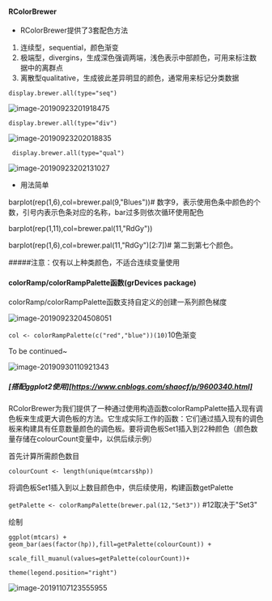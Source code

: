 #### RColorBrewer

* RColorBrewer提供了3套配色方法

1. 连续型，sequential，颜色渐变
2. 极端型，divergins，生成深色强调两端，浅色表示中部颜色，可用来标注数据中的离群点
3. 离散型qualitative，生成彼此差异明显的颜色，通常用来标记分类数据

`display.brewer.all(type="seq")`

![image-20190923201918475](https://tva1.sinaimg.cn/large/006y8mN6gy1g79pujnexhj310u0fi0ue.jpg)

`display.brewer.all(type="div")`

![image-20190923202018835](https://tva1.sinaimg.cn/large/006y8mN6gy1g79pvk1zl1j310s0g6t9q.jpg)

` display.brewer.all(type="qual")`

![image-20190923202131027](https://tva1.sinaimg.cn/large/006y8mN6gy1g79pwt1dthj31140fswfg.jpg)

* 用法简单

barplot(rep(1,6),col=brewer.pal(9,"Blues"))# 数字9，表示使用色条中颜色的个数，引号内表示色条对应的名称，bar过多则依次循环使用配色

barplot(rep(1,11),col=brewer.pal(11,"RdGy"))

barplot(rep(1,6),col=brewer.pal(11,"RdGy")[2:7])# 第二到第七个颜色。

#####注意：仅有以上种类颜色，不适合连续变量使用

#### colorRamp/colorRampPalette函数(grDevices package)

colorRamp/colorRampPalette函数支持自定义的创建一系列颜色梯度

![image-20190923204508051](https://tva1.sinaimg.cn/large/006y8mN6gy1g79qldpp7ej313q0nctda.jpg)

`col <- colorRampPalette(c("red","blue"))(10)`10色渐变

To be continued~

![image-20190930110921343](https://tva1.sinaimg.cn/large/006y8mN6gy1g7hdafv7fpj31200ekq5e.jpg)

##### [搭配ggplot2使用][https://www.cnblogs.com/shaocf/p/9600340.html]

RColorBrewer为我们提供了一种通过使用构造函数colorRampPalette插入现有调色板来生成更大调色板的方法。它生成实际工作的函数：它们通过插入现有的调色板来构建具有任意数量颜色的调色板。要将调色板Set1插入到22种颜色（颜色数量存储在colourCount变量中，以供后续示例）

首先计算所需颜色数目

`colourCount <- length(unique(mtcars$hp))`

将调色板Set1插入到以上数目颜色中，供后续使用，构建函数getPalette

`getPalette <- colorRampPalette(brewer.pal(12,"Set3"))` #12取决于"Set3"

绘制

`ggplot(mtcars) + geom_bar(aes(factor(hp)),fill=getPalette(colourCount)) + `

`scale_fill_muanul(values=getPalette(colourCount))+`

`theme(legend.position="right")`

![image-20191107123555955](https://tva1.sinaimg.cn/large/006y8mN6gy1g8pdc8fqzgj30jw08bwf8.jpg)











